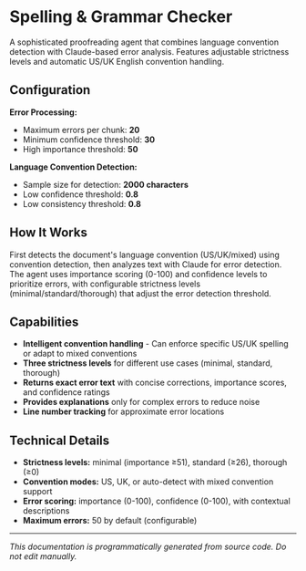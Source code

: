 # Spelling & Grammar Checker

A sophisticated proofreading agent that combines language convention detection with Claude-based error analysis. Features adjustable strictness levels and automatic US/UK English convention handling.

## Configuration

**Error Processing:**
- Maximum errors per chunk: **20**
- Minimum confidence threshold: **30**
- High importance threshold: **50**

**Language Convention Detection:**
- Sample size for detection: **2000 characters**
- Low confidence threshold: **0.8**
- Low consistency threshold: **0.8**

## How It Works

First detects the document's language convention (US/UK/mixed) using convention detection, then analyzes text with Claude for error detection. The agent uses importance scoring (0-100) and confidence levels to prioritize errors, with configurable strictness levels (minimal/standard/thorough) that adjust the error detection threshold.

## Capabilities

- **Intelligent convention handling** - Can enforce specific US/UK spelling or adapt to mixed conventions
- **Three strictness levels** for different use cases (minimal, standard, thorough)
- **Returns exact error text** with concise corrections, importance scores, and confidence ratings
- **Provides explanations** only for complex errors to reduce noise
- **Line number tracking** for approximate error locations

## Technical Details

- **Strictness levels:** minimal (importance ≥51), standard (≥26), thorough (≥0)
- **Convention modes:** US, UK, or auto-detect with mixed convention support
- **Error scoring:** importance (0-100), confidence (0-100), with contextual descriptions
- **Maximum errors:** 50 by default (configurable)

---
*This documentation is programmatically generated from source code. Do not edit manually.*
